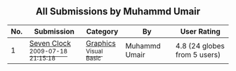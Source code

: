 ﻿<div align="center">

## All Submissions by Muhammd Umair

</div>

No.  | Submission | Category | By   | User Rating
---- | ---------- | -------- | ---- | -----------
1 | [Seven Clock<br /><sup>2009-07-18 21:15:18</sup>](https://github.com/Planet-Source-Code/muhammd-umair-seven-clock__1-72296) | [Graphics<br /><sup>Visual Basic</sup>](../ByCategory/graphics__1-46.md) | Muhammd Umair | 4.8 (24 globes from 5 users)
